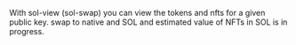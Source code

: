 With sol-view (sol-swap) you can view the tokens and nfts for a given public key. swap to native and SOL and estimated value of NFTs in SOL is in progress.
